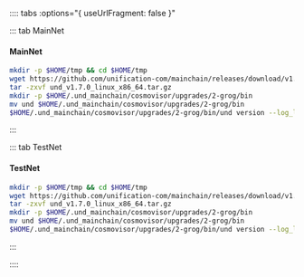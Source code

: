:::: tabs :options="{ useUrlFragment: false }"

::: tab MainNet
#### MainNet

```bash
mkdir -p $HOME/tmp && cd $HOME/tmp
wget https://github.com/unification-com/mainchain/releases/download/v1.7.0/und_v1.7.0_linux_x86_64.tar.gz
tar -zxvf und_v1.7.0_linux_x86_64.tar.gz
mkdir -p $HOME/.und_mainchain/cosmovisor/upgrades/2-grog/bin
mv und $HOME/.und_mainchain/cosmovisor/upgrades/2-grog/bin
$HOME/.und_mainchain/cosmovisor/upgrades/2-grog/bin/und version --log_level=""
```
:::

::: tab TestNet
#### TestNet

```bash
mkdir -p $HOME/tmp && cd $HOME/tmp
wget https://github.com/unification-com/mainchain/releases/download/v1.7.0/und_v1.7.0_linux_x86_64.tar.gz
tar -zxvf und_v1.7.0_linux_x86_64.tar.gz
mkdir -p $HOME/.und_mainchain/cosmovisor/upgrades/2-grog/bin
mv und $HOME/.und_mainchain/cosmovisor/upgrades/2-grog/bin
$HOME/.und_mainchain/cosmovisor/upgrades/2-grog/bin/und version --log_level=""
```
:::

::::
